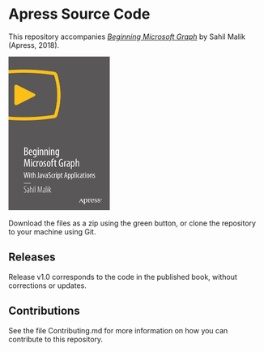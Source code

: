 # Apress Source Code

This repository accompanies [*Beginning Microsoft Graph*](https://link.springer.com/video/10.1007/978-1-4842-3965-0) by Sahil Malik (Apress, 2018).

[comment]: #cover
![Cover image](9781484239650.jpg)

Download the files as a zip using the green button, or clone the repository to your machine using Git.

## Releases

Release v1.0 corresponds to the code in the published book, without corrections or updates.

## Contributions

See the file Contributing.md for more information on how you can contribute to this repository.